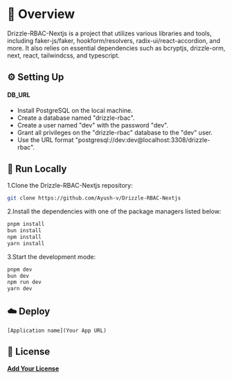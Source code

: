 # 📌 Overview

Drizzle-RBAC-Nextjs is a project that utilizes various libraries and tools, including faker-js/faker, hookform/resolvers, radix-ui/react-accordion, and more. It also relies on essential dependencies such as bcryptjs, drizzle-orm, next, react, tailwindcss, and typescript.

## ⚙️ Setting Up

#### DB_URL

- Install PostgreSQL on the local machine.
- Create a database named "drizzle-rbac".
- Create a user named "dev" with the password "dev".
- Grant all privileges on the "drizzle-rbac" database to the "dev" user.
- Use the URL format "postgresql://dev:dev@localhost:3308/drizzle-rbac".

## 🚀 Run Locally

1.Clone the Drizzle-RBAC-Nextjs repository:

```sh
git clone https://github.com/Ayush-v/Drizzle-RBAC-Nextjs
```

2.Install the dependencies with one of the package managers listed below:

```bash
pnpm install
bun install
npm install
yarn install
```

3.Start the development mode:

```bash
pnpm dev
bun dev
npm run dev
yarn dev
```

## ☁️ Deploy

`[Application name](Your App URL)`

## 📄 License

[**Add Your License**](https://choosealicense.com)
